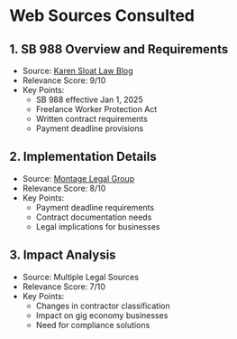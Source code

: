 # Web Sources Consulted

## 1. SB 988 Overview and Requirements
- Source: [Karen Sloat Law Blog](https://www.karensloatlaw.com/blog/2025/02/what-businesses-should-know-about-californias-new-law-regarding-independent-contractors/)
- Relevance Score: 9/10
- Key Points:
  - SB 988 effective Jan 1, 2025
  - Freelance Worker Protection Act
  - Written contract requirements
  - Payment deadline provisions

## 2. Implementation Details
- Source: [Montage Legal Group](https://montagelegal.com/blog/freelance-worker-protection-act-2025/)
- Relevance Score: 8/10
- Key Points:
  - Payment deadline requirements
  - Contract documentation needs
  - Legal implications for businesses

## 3. Impact Analysis
- Source: Multiple Legal Sources
- Relevance Score: 7/10
- Key Points:
  - Changes in contractor classification
  - Impact on gig economy businesses
  - Need for compliance solutions
